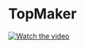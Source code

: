 # TopMaker
 [![Watch the video](https://i.imgur.com/vKb2F1B.png)](https://www.youtube.com/watch?v=8US1n4SjDgw)
